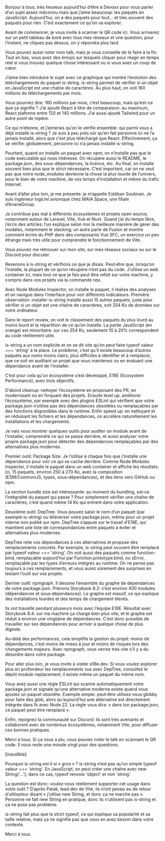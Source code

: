 Bonjour à tous, très heureux aujourd’hui d’être à Devoxx pour vous parler d’un sujet assez méconnu mais que j’aime beaucoup: les paquets en JavaScript. Aujourd’hui, on a des paquets pour tout… et très souvent des paquets pour rien. C’est exactement ce qu’on va explorer.

Avant de commencer, je vous invite à scanner le QR code ici. Vous arriverez sur un petit tableau de bord avec tous mes réseaux et une question; pour l’instant, ne cliquez pas dessus, on y répondra plus tard.

Vous pouvez aussi noter mon talk, mais je vous conseille de le faire à la fin. Tout en bas, vous avez des émojis sur lesquels cliquer pour réagir en temps réel si vous trouvez quelque chose intéressant ou si vous avez un coup de cœur.

J’aime bien introduire le sujet avec ce graphique qui montre l’évolution des téléchargements du paquet is-string. is-string permet de vérifier si un objet en JavaScript est une chaîne de caractères. Au plus haut, on voit 160 millions de téléchargements par mois.

Vous pourriez dire: 160 millions par mois, c’est beaucoup, mais qu’est-ce que ça signifie ? J’ai ajouté React à titre de comparaison: au maximum, React plafonne entre 120 et 140 millions. J’ai aussi ajouté Tailwind pour un autre point de repère.

Ce qui m’étonne, et j’aimerais qu’on le vérifie ensemble: qui parmi vous a déjà installé is-string ? Je suis à peu près sûr qu’en fait personne ici ne l’a jamais installé, alors que c’est plus téléchargé que React. Effectivement, ça se vérifie: globalement, personne ici n’a jamais installé is-string.

Pourtant, quand on installe un paquet avec npm, on n’installe pas que le code exécutable qui nous intéresse. On récupère aussi le README, le package.json, des sous-dépendances, la licence, etc. Au final, on installe souvent bien plus que le strict nécessaire. C’est important, car on ne veut pas que notre node_modules devienne la chose la plus lourde de l’univers, pour le bien de votre machine, de vos temps d’installation et même du trafic Internet.

Avant d’aller plus loin, je me présente: je m’appelle Estéban Soubiran. Je suis ingénieur logiciel avionique chez MAIA Space, une filiale d’ArianeGroup.

Je contribue pas mal à différents écosystèmes et projets open source, notamment autour de Laravel, Vite, Vue et Nuxt. Quand j’ai du temps libre, j’écris des articles: l’un explique selon moi la meilleure manière de gérer des modales, notamment le stacking; un autre parle de Fusion et montre comment écrire du PHP dans des composants Vue SFC, un exercice un peu étrange mais très utile pour comprendre le fonctionnement de Vite.

Vous pouvez me retrouver sur mon site, sur mes réseaux sociaux ou sur le Discord pour discuter.

Revenons à is-string et vérifions ce que je disais. Peut‑être que, lorsqu’on l’installe, la plupart de ce qu’on récupère n’est pas du code. J’utilise un web container ici, mais tout ce que je fais peut être refait sur votre machine, y compris dans vos projets via la commande npx.

Avec Node Modules Inspector, on installe le paquet, il réalise des analyses et on navigue dans l’interface pour voir différents indicateurs. Première observation: installer is-string installe aussi 15 autres paquets, juste pour vérifier si un objet est une chaîne de caractères, soit 254 Ko de données sur votre ordinateur.

Dans le report review, on voit le classement des paquets du plus lourd au moins lourd et la répartition de ce qu’on installe. La partie JavaScript (en orange) est minoritaire: sur ces 254 Ko, seulement 10 à 20% correspondent au code réellement utile.

is-string a un nom explicite et on se dit vite qu’on peut faire typeof valeur === 'string' à la place. Le problème, c’est qu’il existe beaucoup d’autres paquets aux noms moins clairs, plus difficiles à identifier et à remplacer, que ce soit en auditant un projet que vous maintenez ou en évaluant une dépendance avant de l’installer.

C’est pour cela qu’un écosystème s’est développé, E18E (Ecosystem Performance), avec trois objectifs.

D’abord cleanup: nettoyer l’écosystème en proposant des PR, en modernisant ou en forquant des projets. Ensuite level up: améliorer l’écosystème, par exemple avec des plugins ESLint qui vérifient que votre package.json n’utilise pas des dépendances obsolètes ou remplaçables par des fonctions disponibles dans le runtime. Enfin speed up: en nettoyant et en réduisant les fichiers et les dépendances, on accélère naturellement les installations et les chargements.

Je vais vous montrer quelques outils pour auditer un module avant de l’installer, comprendre ce qui se passe derrière, et aussi analyser votre propre package.json pour détecter des dépendances remplaçables par des alternatives plus modernes.

Premier outil: Package Size. Je l’utilise à chaque fois que j’installe une dépendance pour voir ce qui se cache derrière. Comme Node Modules Inspector, il installe le paquet dans un web container et affiche les résultats: ici, 15 paquets, environ 250 à 270 Ko, avec la composition (ESM/CommonJS, types, sous‑dépendances), et des liens vers GitHub ou npm.

La section bundle size est intéressante: au moment du bundling, est‑ce l’intégralité du paquet qui passe ? Pour simplement vérifier une chaîne de caractères, c’est quand même 14 Ko qui entrent dans votre application.

Deuxième outil: DepTree. Vous pouvez saisir le nom d’un paquet (par exemple is-string) ou téléverser votre package.json, même pour un projet interne non publié sur npm. DepTree s’appuie sur le travail d’E18E, qui maintient une liste de correspondances entre paquets à éviter et alternatives plus modernes.

DepTree relie vos dépendances à ces alternatives et propose des remplacements concrets. Par exemple, is-string peut souvent être remplacé par typeof valeur === 'string'. On voit aussi des paquets comme function-bind, remplaçable aujourd’hui par Function.prototype.bind, ou sError, remplaçable par les types d’erreurs intégrés au runtime. On ne pense pas toujours à ces remplacements, et vous aurez sûrement des surprises en testant l’outil sur vos projets.

Dernier outil: npmgraph. Il dessine l’ensemble du graphe de dépendances de votre package.json. Prenons Storybook 8.2: c’est environ 400 modules (dépendances et sous‑dépendances). Le graphe est massif, ce qui explique des installations lourdes et des temps de chargement élevés.

Ils ont travaillé pendant plusieurs mois avec l’équipe E18E. Résultat avec Storybook 8.4: sur ma machine ça charge bien plus vite, et le graphe est réduit à environ une vingtaine de dépendances. C’est donc possible de travailler sur ses dépendances pour arriver à quelque chose de plus digeste.

Au‑delà des performances, cela simplifie la gestion du projet: moins de dépendances, c’est moins de mises à jour et moins de risques lors des changements majeurs. Avec npmgraph, vous verrez très vite s’il y a du désordre dans votre package.

Pour aller plus loin, je vous invite à visiter e18e.dev. Si vous voulez explorer plus en profondeur les remplacements vus avec DepTree, consultez le dépôt module-replacement; il existe même un paquet du même nom.

Vous avez aussi une règle ESLint qui scanne automatiquement votre package.json et signale qu’une alternative moderne existe quand vous ajoutez un paquet obsolète. Exemple simple: peut‑être utilisez‑vous globby pour faire des glob, alors qu’aujourd’hui une alternative est directement intégrée dans fs avec Node 22. La règle vous dira: « dans ton package.json, ce paquet peut être remplacé ».

Enfin, rejoignez la communauté sur Discord: ils sont très avenants et collaborent avec de nombreux écosystèmes, notamment Vite, pour diffuser ces bonnes pratiques.

Merci à tous. Si ça vous a plu, vous pouvez noter le talk en scannant le QR code. Il nous reste une minute vingt pour des questions.

[inaudible]

Pourquoi is-string est‑il si « gros » ? is-string n’est pas qu’un simple typeof valeur === 'string'. En JavaScript, on peut créer une chaîne avec new String('…'); dans ce cas, typeof renvoie 'object' et non 'string'.

La question est donc: voulez‑vous réellement supporter cet usage dans votre outil ? D’après Patak, lead dev de Vite, ils n’ont jamais eu de retour d’utilisateur disant « j’utilise new String, et donc ça ne marche pas ». Personne ne fait new String en pratique, donc ils n’utilisent pas is-string et ça ne pose pas problème.

is-string fait plus que le strict typeof, ce qui explique sa popularité et sa taille relative, mais ça ne signifie pas que vous en avez besoin dans votre contexte.

Merci à tous.
